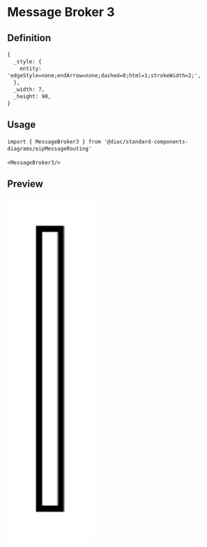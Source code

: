 # Message Broker 3

## Definition

```
{
  _style: { 
    entity: 'edgeStyle=none;endArrow=none;dashed=0;html=1;strokeWidth=2;',
  },
  _width: 7,
  _height: 90,
}
```

## Usage

```
import { MessageBroker3 } from '@diac/standard-components-diagrams/eipMessageRouting'

<MessageBroker3/>
```

## Preview

<img src="./message-broker-3.png" width="200"/>
